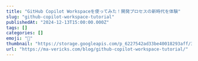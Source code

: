 ```yaml
---
title: "GitHub Copilot Workspaceを使ってみた！開発プロセスの新時代を体験"
slug: "github-copilot-workspace-tutorial"
publishedAt: "2024-12-13T15:00:00.000Z"
tags: []
categories: []
emoji: "🐺"
thumbnail: "https://storage.googleapis.com/p_6227542ad33be40018293aff/3a4c824c-28d1-433c-9fe1-7ed297ce9576/github-copilot-workspace-tutorial.png"
url: "https://ma-vericks.com/blog/github-copilot-workspace-tutorial/"
---
```


